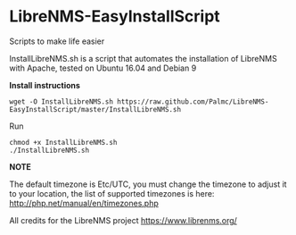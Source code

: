 # LibreNMS-EasyInstallScript

Scripts to make life easier

InstallLibreNMS.sh is a script that automates the installation of LibreNMS with Apache, tested on Ubuntu 16.04 and Debian 9

**Install instructions**
```
wget -O InstallLibreNMS.sh https://raw.github.com/Palmc/LibreNMS-EasyInstallScript/master/InstallLibreNMS.sh
```
Run
```
chmod +x InstallLibreNMS.sh
./InstallLibreNMS.sh
```
**NOTE**

The default timezone is Etc/UTC, you must change the timezone to adjust it to your location, the list of supported timezones is here: http://php.net/manual/en/timezones.php

All credits for the LibreNMS project https://www.librenms.org/
